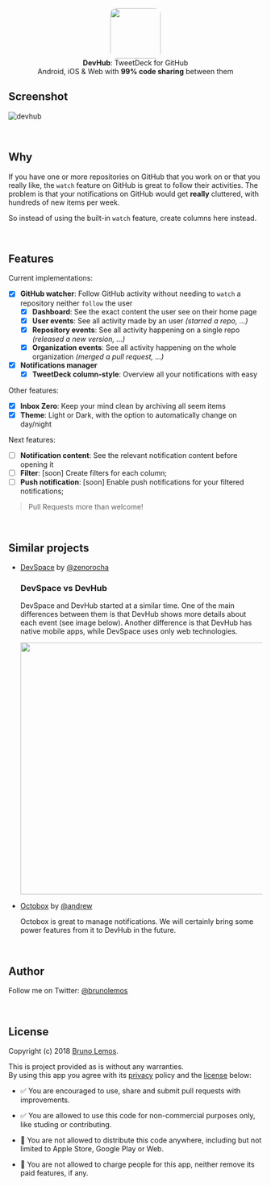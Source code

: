 <p align="center">
  <img src="https://user-images.githubusercontent.com/619186/48372387-947ccf80-e6a5-11e8-83fc-eda08935e086.png" height="100" style="border-radius: 12px;" /><br/>
  <span><b>DevHub</b>: <span>TweetDeck for GitHub</span><br/>
  <span>Android, iOS & Web with <b>99% code sharing</b> between them</span>
</p>

## Screenshot

![devhub](https://user-images.githubusercontent.com/619186/47956109-5c2b1200-df7e-11e8-9c2f-f44d130561f0.png)

<br/>

## Why

If you have one or more repositories on GitHub that you work on or that you really like, the `watch` feature on GitHub is great to follow their activities. The problem is that your notifications on GitHub would get **really** cluttered, with hundreds of new items per week.


So instead of using the built-in `watch` feature, create columns here instead.

<br/>

## Features

Current implementations:

- [x] **GitHub watcher**: Follow GitHub activity without needing to `watch` a repository neither `follow` the user
  - [x] **Dashboard**: See the exact content the user see on their home page
  - [x] **User events**: See all activity made by an user _(starred a repo, ...)_
  - [x] **Repository events**: See all activity happening on a single repo _(released a new version, ...)_
  - [x] **Organization events**: See all activity happening on the whole organization _(merged a pull request, ...)_
- [x] **Notifications manager**
  - [x] **TweetDeck column-style**: Overview all your notifications with easy

Other features:

- [x] **Inbox Zero**: Keep your mind clean by archiving all seem items
- [x] **Theme**: Light or Dark, with the option to automatically change on day/night

Next features:

- [ ] **Notification content**: See the relevant notification content before opening it
- [ ] **Filter**: [soon] Create filters for each column;
- [ ] **Push notification**: [soon] Enable push notifications for your filtered notifications;

> Pull Requests more than welcome!

<br/>

## Similar projects

- [DevSpace](https://devspace.io/) by [@zenorocha](https://github.com/zenorocha)

  ### DevSpace vs DevHub
  
  DevSpace and DevHub started at a similar time.
  One of the main differences between them is that DevHub shows more details about each event (see image below).
  Another difference is that DevHub has native mobile apps, while DevSpace uses only web technologies.
  
  <img src="https://user-images.githubusercontent.com/619186/47956200-a95bb380-df7f-11e8-9058-80243ed46e1f.png"  width="500" />

- [Octobox](https://github.com/octobox/octobox) by [@andrew](https://github.com/andrew)
  
  Octobox is great to manage notifications. We will certainly bring some power features from it to DevHub in the future.

<br/>

## Author

Follow me on Twitter: [@brunolemos](https://twitter.com/brunolemos)

<br/>

## License

Copyright (c) 2018 [Bruno Lemos](https://twitter.com/brunolemos).

This is project provided as is without any warranties.<br/>
By using this app you agree with its [privacy](PRIVACY.md) policy and the  [license](LICENSE.md) below:

- ✅ You are encouraged to use, share and submit pull requests with improvements.

- ✅ You are allowed to use this code for non-commercial purposes only, like studing or contributing.

- 🚫 You are not allowed to distribute this code anywhere, including but not limited to Apple Store, Google Play or Web.

- 🚫 You are not allowed to charge people for this app, neither remove its paid features, if any.
